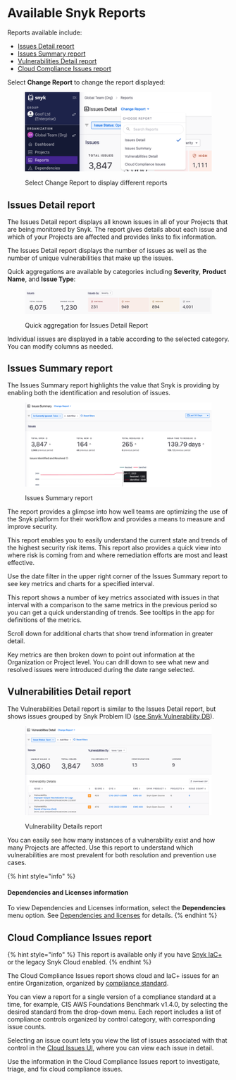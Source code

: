 # Available Snyk Reports

Reports available include:

* [Issues Detail report](available-snyk-reports.md#issues-detail-report)
* [Issues Summary report](available-snyk-reports.md#issues-summary-report)
* [Vulnerabilities Detail report](available-snyk-reports.md#vulnerabilities-detail-report)
* [Cloud Compliance Issues report](available-snyk-reports.md#cloud-compliance-issues-report)

Select **Change Report** to change the report displayed:

<div align="left">

<figure><img src="../../../.gitbook/assets/select-report.png" alt="Select Change Report to display different reports" width="563"><figcaption><p>Select Change Report to display different reports</p></figcaption></figure>

</div>

## Issues Detail report

The Issues Detail report displays all known issues in all of your Projects that are being monitored by Snyk. The report gives details about each issue and which of your Projects are affected and provides links to fix information.

The Issues Detail report displays the number of issues as well as the number of unique vulnerabilities that make up the issues.

Quick aggregations are available by categories including **Severity**, **Product Name**, and **Issue Type**:

<figure><img src="../../../.gitbook/assets/reporting-beta-quick-aggregation-issues-detail-report.png" alt="Quick aggregation for Issues Detail report"><figcaption><p>Quick aggregation for Issues Detail Report</p></figcaption></figure>

Individual issues are displayed in a table according to the selected category. You can modify columns as needed.

## Issues Summary report

The Issues Summary report highlights the value that Snyk is providing by enabling both the identification and resolution of issues.&#x20;

<div align="left">

<figure><img src="../../../.gitbook/assets/issues-summary-report.png" alt="Issues Summary report"><figcaption><p>Issues Summary report</p></figcaption></figure>

</div>

The report provides a glimpse into how well teams are optimizing the use of the Snyk platform for their workflow and provides a means to measure and improve security.

This report enables you to easily understand the current state and trends of the highest security risk items. This report also provides a quick view into where risk is coming from and where remediation efforts are most and least effective.

Use the date filter in the upper right corner of the Issues Summary report to see key metrics and charts for a specified interval.

This report shows a number of key metrics associated with issues in that interval with a comparison to the same metrics in the previous period so you can get a quick understanding of trends. See tooltips in the app for definitions of the metrics.

Scroll down for additional charts that show trend information in greater detail.

Key metrics are then broken down to point out information at the Organization or Project level. You can drill down to see what new and resolved issues were introduced during the date range selected.

## Vulnerabilities Detail report

The Vulnerabilities Detail report is similar to the Issues Detail report, but shows issues grouped by Snyk Problem ID ([see Snyk Vulnerability DB](https://security.snyk.io/vuln)).&#x20;

<div align="left">

<figure><img src="../../../.gitbook/assets/vuln-details-report.png" alt="Vulnerability Details report"><figcaption><p>Vulnerability Details report</p></figcaption></figure>

</div>

You can easily see how many instances of a vulnerability exist and how many Projects are affected. Use this report to understand which vulnerabilities are most prevalent for both resolution and prevention use cases.

{% hint style="info" %}
#### Dependencies and Licenses information

To view Dependencies and Licenses information, select the **Dependencies** menu option. See [Dependencies and licenses](../../dependencies-and-licenses/) for details.
{% endhint %}

## Cloud Compliance Issues report

{% hint style="info" %}
This report is available only if you have [Snyk IaC+](../../../scan-cloud-configurations/snyk-iac+/) or the legacy Snyk Cloud enabled.
{% endhint %}

The Cloud Compliance Issues report shows cloud and IaC+ issues for an entire Organization, organized by [compliance standard](../../../scan-cloud-configurations/snyk-iac+/key-concepts-in-iac+.md#docs-internal-guid-e2e38027-7fff-9271-f2c0-e23677542f6e).

You can view a report for a single version of a compliance standard at a time, for example, CIS AWS Foundations Benchmark v1.4.0, by selecting the desired standard from the drop-down menu. Each report includes a list of compliance controls organized by control category, with corresponding issue counts.

Selecting an issue count lets you view the list of issues associated with that control in the [Cloud Issues UI](../../../scan-cloud-configurations/snyk-iac+/cloud-and-integrated-iac-issues/view-cloud-and-integragted-iac-issues-in-the-snyk-web-ui.md), where you can view each issue in detail.

Use the information in the Cloud Compliance Issues report to investigate, triage, and fix cloud compliance issues.

